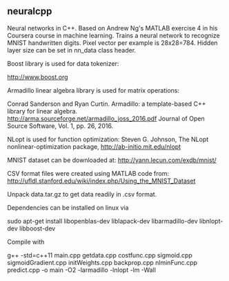 ## neuralcpp
Neural networks in C++. Based on Andrew Ng's MATLAB exercise 4 in his Coursera course in machine learning.
Trains a neural network to recognize MNIST handwritten digits. Pixel vector per example is 28x28=784. Hidden layer size can be set in nn_data class header.

Boost library is used for data tokenizer:

http://www.boost.org

Armadillo linear algebra library is used for matrix operations:

Conrad Sanderson and Ryan Curtin. 
Armadillo: a template-based C++ library for linear algebra. http://arma.sourceforge.net/armadillo_joss_2016.pdf
Journal of Open Source Software, Vol. 1, pp. 26, 2016.

NLopt is used for function optimization:
Steven G. Johnson, The NLopt nonlinear-optimization package, http://ab-initio.mit.edu/nlopt

MNIST dataset can be downloaded at: http://yann.lecun.com/exdb/mnist/

CSV format files were created using MATLAB code from: http://ufldl.stanford.edu/wiki/index.php/Using_the_MNIST_Dataset

Unpack data.tar.gz to get data readily in .csv format.

Dependencies can be installed on linux via

sudo apt-get install libopenblas-dev liblapack-dev libarmadillo-dev libnlopt-dev libboost-dev

Compile with  

g++ -std=c++11 main.cpp getdata.cpp costfunc.cpp sigmoid.cpp sigmoidGradient.cpp initWeights.cpp backprop.cpp nlminFunc.cpp predict.cpp -o main -O2 -larmadillo -lnlopt -lm -Wall

